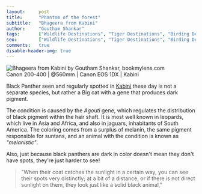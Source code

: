 ```yaml
---
layout:     post
title:      "Phantom of the forest"
subtitle:   "Bhageera from Kabini"
author:     "Goutham Shankar"
tags:       ["Wildlife Destinations", "Tiger Destinations", "Birding Destinations", "Kabini", "Bagheera"]
seo:		["Wildlife Destinations", "Tiger Destinations", "Birding Destinations", "Kabini"]
comments:   true
disable-header-img: true
---
```


<img src="{{ site.baseurl }}/img/2016-03-21/BlackPanther-Kabini-GouthamShankar.jpg" alt="Bhageera from Kabini by Goutham Shankar, bookmylens.com">

<div class="exif">Canon 200-400 | @560mm | Canon EOS 1DX | Kabini </div>

<p>
Black Panther seen and regularly spotted in <a href="www.wilderhood.com/destination/Kabini" target="_blank">Kabini</a> these day is not a separate species, but rather a Big cat with a gene that produces dark pigment.
</p>

<p>
The condition is caused by the <em>Agouti</em> gene, which regulates the distribution of black pigment within the hair shaft. It is most well known in leopards, which live in Asia and Africa, and also in jaguars, inhabitants of South America. The coloring comes from a surplus of melanin, the same pigment responsible for suntans, and an animal with the condition is known as <em>"melanistic"</em>.
</p>

<p>
Also, just because black panthers are dark in color doesn't mean they don't have spots, they're just harder to see!
</p>

<blockquote>
"When their coat catches the sunlight in a certain way, you can see their spots very distinctly; at a bit of a distance, or if there is not direct sunlight on them, they look just like a solid black animal,"
</blockquote>